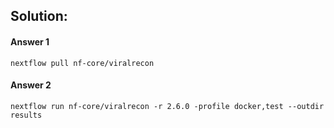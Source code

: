 ## Solution:

#### Answer 1
```
nextflow pull nf-core/viralrecon
```

#### Answer 2
```
nextflow run nf-core/viralrecon -r 2.6.0 -profile docker,test --outdir results
```
